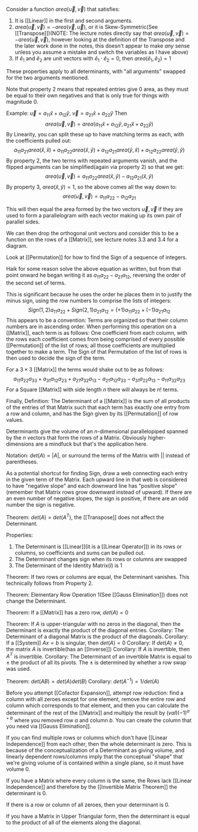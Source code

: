 
Consider a function $area(\vec{u},\vec{v})$ that satisfies:
1. It is [[Linear]] in the first and second arguments.
2. $area(\vec{u},\vec{v})=-area(\vec{v},\vec{u})$, or it is Skew-Symmetric(See [[Transpose]])(NOTE: The lecture notes directly say that $area(\vec{u},\vec{v}) = -area(\vec{u},\vec{v})$, however looking at the definition of the Transpose and the later work done in the notes, this doesn't appear to make *any* sense unless you assume a mistake and switch the variables as I have above)
3. If $\hat{e}_1$ and $\hat{e}_2$ are unit vectors with $\hat{e}_1 \cdot \hat{e}_2=0$, then $area(\hat{e}_1,\hat{e}_2)=1$

These properties apply to all determinants, with "all arguments" swapped for the two arguments mentioned.

Note that property 2 means that repeated entries give 0 area, as they must be equal to their own negatives and that is only true for things with magnitude 0.

Example: $\vec{u} = a_{11}\hat{x} + a_{12}\hat{y}$, $\vec{v} = a_{21}\hat{x} + a_{22}\hat{y}$
Then $$area(\vec{u},\vec{v}) = area(a_{11}\hat{x} + a_{12}\hat{y}, a_{21}\hat{x} + a_{22}\hat{y})$$
By Linearity, you can split these up to have matching terms as each, with the coefficients pulled out:$$a_{11}a_{21}area(\hat{x},\hat{x}) + a_{11}a_{22}area(\hat{x},\hat{y}) + a_{12}a_{21}area(\hat{y},\hat{x}) + a_{12}a_{22}area(\hat{y},\hat{y})$$
By property 2, the two terms with repeated arguments vanish, and the flipped arguments can be simplified(again via property 2) so that we get: $$area(
\vec{u},\vec{v}) = a_{11}a_{22}area(\hat{x},\hat{y}) - a_{12}a_{21}(\hat{x},\hat{y})$$
By property 3, $area(\hat{x},\hat{y})=1$, so the above comes all the way down to: $$area(\vec{u},\vec{v}) = a_{11}a_{22}-a_{12}a_{21}$$

This will then equal the area formed by the two vectors $\vec{u},\vec{v}$ if they are used to form a parallelogram with each vector making up its own pair of parallel sides.

We can then drop the orthogonal unit vectors and consider this to be a function on the rows of a [[Matrix]], see lecture notes 3.3 and 3.4 for a diagram.

Look at [[Permutation]] for how to find the Sign of a sequence of integers.

Haik for some reason solve the above equation as written, but from that point onward he began writing it as $a_{11}a_{22} - a_{21}a_{12}$, reversing the order of the second set of terms.

This is significant because he uses the order he places them in to justify the minus sign, using the row numbers to comprise the lists of integers: $$Sign(1, 2)a_{11}a_{22} + Sign(2,1)a_{21}a_{12} = (+1)a_{11}a_{22} + (-1)a_{21}a_{12}$$
This appears to be a convention: Terms are organized so that their column numbers are in ascending order.
When performing this operation on a [[Matrix]], each term is as follows: One coefficient from each column, with the rows each coefficient comes from being comprised of every possible [[Permutation]] of the list of rows; all those coefficients are multiplied together to make a term. The Sign of that Permutation of the list of rows is then used to decide the sign of the term.

For a $3\times 3$ [[Matrix]] the terms would shake out to be as follows: $$a_{11}a_{22}a_{33} + a_{31}a_{12}a_{23}+a_{21}a_{32}a_{13} - a_{21}a_{12}a_{33}-a_{31}a_{22}a_{13}-a_{11}a_{32}a_{23}$$
For a Square [[Matrix]] with side length $n$ there will always be $n!$ terms.

Finally, Definition: The Determinant of a [[Matrix]] is the sum of all products of the entries of that Matrix such that each term has exactly one entry from a row and column, and has the Sign given by its [[Permutation]] of row values.

Determinants give the volume of an $n$-dimensional parallelopiped spanned by the $n$ vectors that form the rows of a Matrix. Obviously higher-dimensions are a mindfuck but that's the application here.

Notation: $det(A) = |A|$, or surround the terms of the Matrix with $||$ instead of parentheses.

As a potential shortcut for finding Sign, draw a web connecting each entry in the given term of the Matrix. Each upward line in that web is considered to have "negative slope" and each downward line has "positive slope"(remember that Matrix rows grow downward instead of upward). If there are an even number of negative slopes, the sign is positive, if there are an odd number the sign is negative.

Theorem: $det(A) = det(A^T)$, the [[Transpose]] does not affect the Determinant.

Properties:
1. The Determinant is [[Linear]](it is a [[Linear Operator]]) in its rows or columns, so coefficients and sums can be pulled out.
2. The Determinant changes sign when its rows or columns are swapped
3. The Determinant of the Identity Matrix($I$) is 1

Theorem: If two rows or columns are equal, the Determinant vanishes. This technically follows from Property 2.

Theorem: Elementary Row Operation 1(See [[Gauss Elimination]]) does not change the Determinant.

Theorem: If a [[Matrix]] has a zero row, $det(A)=0$

Theorem: If $A$ is upper-triangular with no zeros in the diagonal, then the Determinant is exactly the product of the diagonal entries.
Corollary: The Determinant of a diagonal Matrix is the product of the diagonals.
Corollary: If a [[System]] $Ax=b$ is singular, then $det(A)=0$
Corollary: If $det(A)\neq 0$, the matrix $A$ is invertible(has an [[Inverse]])
Corollary: If $A$ is invertible, then $A^T$ is invertible.
Corollary: The Determinant of an invertible Matrix is equal to $\pm$ the product of all its pivots. The $\pm$ is determined by whether a row swap was used.

Theorem: $det(AB) = det(A)det(B)$
Corollary: $det(A^{-1}) = 1/det(A)$

Before you attempt [[Cofactor Expansion]], attempt row reduction: find a column with all zeroes except for one element, remove the entire row and column which corresponds to that element, and then you can calculate the determinant of the rest of the [[Matrix]] and multiply the result by $(val)(-1)^{a+b}$ where you removed row $a$ and column $b$.
You can create the column that you need via [[Gauss Elimination]].

If you can find multiple rows or columns which don't have [[Linear Independence]] from each other, then the whole determinant is zero.
This is because of the conceptualization of a Determinant as giving volume, and linearly dependent rows/columns imply that the conceptual "shape" that we're giving volume of is contained within a single plane, so it must have volume 0.

If you have a Matrix where every column is the same, the Rows lack [[Linear Independence]] and therefore by the [[Invertible Matrix Theorem]] the determinant is 0.

If there is a row or column of all zeroes, then your determinant is 0.

If you have a Matrix in Upper Triangular form, then the determinant is equal to the product of all of the elements along the diagonal.